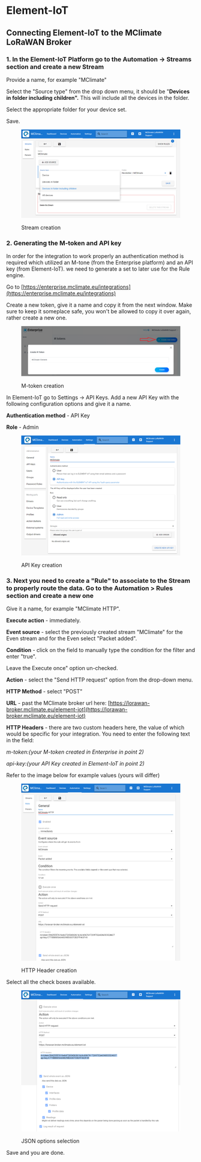 # Element-IoT

## **Connecting Element-IoT to the MClimate LoRaWAN Broker**

### 1. In the Element-IoT Platform go to the Automation -> Streams section and create a new Stream

Provide a name, for example "MClimate"

Select the "Source type" from the drop down menu, it should be "**Devices in folder including children".** This will include all the devices in the folder.

Select the appropriate folder for your device set.

Save.

<figure><img src="../.gitbook/assets/image (4) (1) (1).png" alt=""><figcaption><p>Stream creation</p></figcaption></figure>

### 2. Generating the M-token and API key

In order for the integration to work properly an authentication method is required which utilized an M-tone (from the Enterprise platform) and an API key (from Element-IoT). we need to generate a set to later use for the Rule engine.

Go to [https://enterprise.mclimate.eu/integrations](https://enterprise.mclimate.eu/integrations)

Create a new token, give it a name and copy it from the next window. Make sure to keep it someplace safe, you won't be allowed to copy it over again, rather create a new one.

<figure><img src="../.gitbook/assets/image (8) (1).png" alt=""><figcaption><p>M-token creation</p></figcaption></figure>

In Element-IoT go to Settings -> API Keys. Add a new API Key with the following configuration options and give it a name.

**Authentication method** - API Key

**Role** - Admin

<figure><img src="../.gitbook/assets/image (9) (1).png" alt=""><figcaption><p>API Key creation</p></figcaption></figure>

### 3. Next you need to create a "Rule" to associate to the Stream to properly route the data. Go to the Automation > Rules section and create a new one

Give it a name, for example "MClimate HTTP".

**Execute action** - immediately.

**Event source** - select the previously created stream "MClimate" for the Even stream and for the Even select "Packet added".

**Condition** - click on the field to manually type the condition for the filter and enter "true".

Leave the Execute once" option un-checked.

**Action** - select the "Send HTTP request" option from the drop-down menu.

**HTTP Method** - select "POST"

**URL** - past the MClimate broker url here: [https://lorawan-broker.mclimate.eu/element-iot](https://lorawan-broker.mclimate.eu/element-iot)

**HTTP Headers** - there are two custom headers here, the value of which would be specific for your integration. You need to enter the following text in the field:

_m-token:{your M-token created in Enterprise in point 2)_

_api-key:{your API Key created in Element-IoT in point 2)_

Refer to the image below for example values (yours will differ)

<figure><img src="../.gitbook/assets/image (7) (1).png" alt=""><figcaption><p>HTTP Header creation</p></figcaption></figure>

Select all the check boxes available.

<figure><img src="../.gitbook/assets/image (10) (1).png" alt=""><figcaption><p>JSON options selection</p></figcaption></figure>

Save and you are done.
